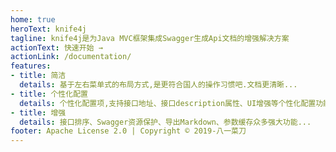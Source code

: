 ```yaml
---
home: true
heroText: knife4j
tagline: knife4j是为Java MVC框架集成Swagger生成Api文档的增强解决方案
actionText: 快速开始 →
actionLink: /documentation/
features:
- title: 简洁
  details: 基于左右菜单式的布局方式,是更符合国人的操作习惯吧.文档更清晰...
- title: 个性化配置
  details: 个性化配置项,支持接口地址、接口description属性、UI增强等个性化配置功能...
- title: 增强
  details: 接口排序、Swagger资源保护、导出Markdown、参数缓存众多强大功能...
footer: Apache License 2.0 | Copyright © 2019-八一菜刀 
---
```


 
 